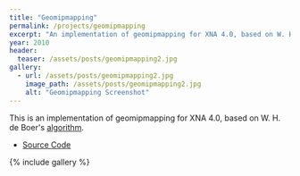 ```yaml
---
title: "Geomipmapping"
permalink: /projects/geomipmapping
excerpt: "An implementation of geomipmapping for XNA 4.0, based on W. H. de Boer's algorithm."
year: 2010
header:
  teaser: /assets/posts/geomipmapping2.jpg
gallery:
  - url: /assets/posts/geomipmapping2.jpg
    image_path: /assets/posts/geomipmapping2.jpg
    alt: "Geomipmapping Screenshot"
---
```


This is an implementation of geomipmapping for XNA 4.0, based on W. H. de Boer's [algorithm](http://www.flipcode.com/archives/Fast_Terrain_Rendering_Using_Geometrical_MipMapping.shtml).

* [Source Code](https://github.com/tgjones/osiris)

{% include gallery %}
